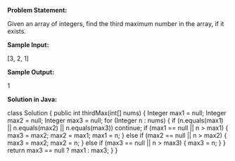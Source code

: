

**Problem Statement:**

Given an array of integers, find the third maximum number in the array, if it exists.

**Sample Input:**

[3, 2, 1]

**Sample Output:**

1

**Solution in Java:**

class Solution {
    public int thirdMax(int[] nums) {
        Integer max1 = null;
        Integer max2 = null;
        Integer max3 = null;
        for (Integer n : nums) {
            if (n.equals(max1) || n.equals(max2) || n.equals(max3)) continue;
            if (max1 == null || n > max1) {
                max3 = max2;
                max2 = max1;
                max1 = n;
            } else if (max2 == null || n > max2) {
                max3 = max2;
                max2 = n;
            } else if (max3 == null || n > max3) {
                max3 = n;
            }
        }
        return max3 == null ? max1 : max3;
    }
}